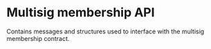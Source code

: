 Multisig membership API
=======

Contains messages and structures used to interface with the multisig membership contract.
